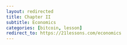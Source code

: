 ```yaml
---
layout: redirected
title: Chapter II
subtitle: Economics
categories: [bitcoin, lesson]
redirect_to: https://21lessons.com/economics
---
```

